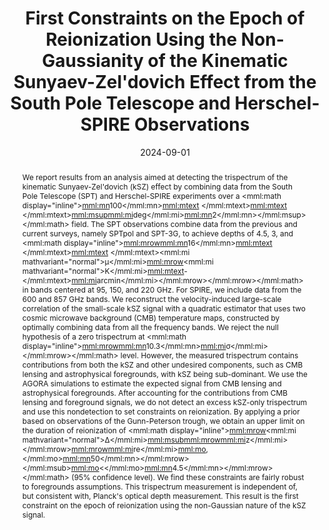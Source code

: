 ---
title: "First Constraints on the Epoch of Reionization Using the Non-Gaussianity of the Kinematic Sunyaev-Zel'dovich Effect from the South Pole Telescope and Herschel-SPIRE Observations"
collection: "publications"
category: "co_papers"
permalink: /publications/2024PhRvL133l1004R
link: https://ui.adsabs.harvard.edu/abs/2024PhRvL.133l1004R/abstract
date: 2024-09-01
venue: "Physical Review Letters"
citation: "Raghunathan, S., Ade, P. A. R., Anderson, A. J., et al. (2024), Physical Review Letters, 133, 121004."
abstract: "We report results from an analysis aimed at detecting the trispectrum of the kinematic Sunyaev-Zel'dovich (kSZ) effect by combining data from the South Pole Telescope (SPT) and Herschel-SPIRE experiments over a <inline-formula><mml:math display=\"inline\"><mml:mn>100</mml:mn><mml:mtext> </mml:mtext><mml:mtext> </mml:mtext><mml:msup><mml:mi>deg</mml:mi><mml:mn>2</mml:mn></mml:msup></mml:math></inline-formula> field. The SPT observations combine data from the previous and current surveys, namely SPTpol and SPT-3G, to achieve depths of 4.5, 3, and <inline-formula><mml:math display=\"inline\"><mml:mrow><mml:mn>16</mml:mn><mml:mtext> </mml:mtext><mml:mtext> </mml:mtext><mml:mi mathvariant=\"normal\">μ</mml:mi><mml:mrow><mml:mi mathvariant=\"normal\">K</mml:mi><mml:mtext>-</mml:mtext><mml:mi>arcmin</mml:mi></mml:mrow></mml:mrow></mml:math></inline-formula> in bands centered at 95, 150, and 220 GHz. For SPIRE, we include data from the 600 and 857 GHz bands. We reconstruct the velocity-induced large-scale correlation of the small-scale kSZ signal with a quadratic estimator that uses two cosmic microwave background (CMB) temperature maps, constructed by optimally combining data from all the frequency bands. We reject the null hypothesis of a zero trispectrum at <inline-formula><mml:math display=\"inline\"><mml:mrow><mml:mn>10.3</mml:mn><mml:mi>σ</mml:mi></mml:mrow></mml:math></inline-formula> level. However, the measured trispectrum contains contributions from both the kSZ and other undesired components, such as CMB lensing and astrophysical foregrounds, with kSZ being sub-dominant. We use the AGORA simulations to estimate the expected signal from CMB lensing and astrophysical foregrounds. After accounting for the contributions from CMB lensing and foreground signals, we do not detect an excess kSZ-only trispectrum and use this nondetection to set constraints on reionization. By applying a prior based on observations of the Gunn-Peterson trough, we obtain an upper limit on the duration of reionization of <inline-formula><mml:math display=\"inline\"><mml:mrow><mml:mi mathvariant=\"normal\">Δ</mml:mi><mml:msub><mml:mrow><mml:mi>z</mml:mi></mml:mrow><mml:mrow><mml:mi>re</mml:mi><mml:mo>,</mml:mo><mml:mn>50</mml:mn></mml:mrow></mml:msub><mml:mo>&lt;</mml:mo><mml:mn>4.5</mml:mn></mml:mrow></mml:math></inline-formula> (95% confidence level). We find these constraints are fairly robust to foregrounds assumptions. This trispectrum measurement is independent of, but consistent with, Planck's optical depth measurement. This result is the first constraint on the epoch of reionization using the non-Gaussian nature of the kSZ signal."
---